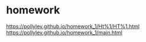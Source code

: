 # homework
https://pollylev.github.io/homework_1/Ht%1/HT%1.html
https://pollylev.github.io/homework_1/main.html

